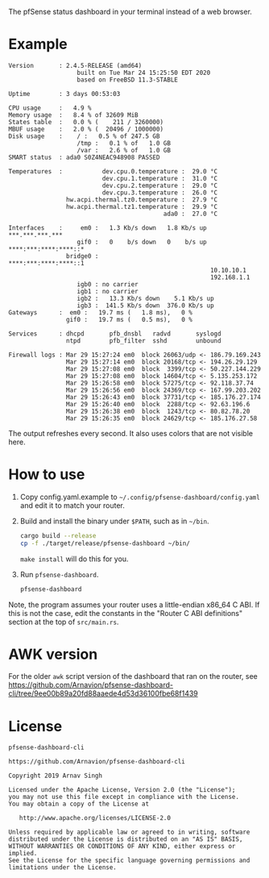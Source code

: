 The pfSense status dashboard in your terminal instead of a web browser.


# Example

```
Version       : 2.4.5-RELEASE (amd64)
                   built on Tue Mar 24 15:25:50 EDT 2020
                   based on FreeBSD 11.3-STABLE

Uptime        : 3 days 00:53:03

CPU usage     :   4.9 %
Memory usage  :   8.4 % of 32609 MiB
States table  :   0.0 % (    211 / 3260000)
MBUF usage    :   2.0 % (  20496 / 1000000)
Disk usage    :    / :   0.5 % of 247.5 GB
                   /tmp :   0.1 % of   1.0 GB
                   /var :   2.6 % of   1.0 GB
SMART status  : ada0 S0Z4NEAC948908 PASSED

Temperatures  :           dev.cpu.0.temperature :  29.0 °C
                          dev.cpu.1.temperature :  31.0 °C
                          dev.cpu.2.temperature :  29.0 °C
                          dev.cpu.3.temperature :  26.0 °C
                hw.acpi.thermal.tz0.temperature :  27.9 °C
                hw.acpi.thermal.tz1.temperature :  29.9 °C
                                           ada0 :  27.0 °C

Interfaces    :     em0 :   1.3 Kb/s down   1.8 Kb/s up ***.***.***.***
                   gif0 :   0    b/s down   0    b/s up ****:***:****:****::*
                bridge0 :                               ****:***:****:****::1
                                                        10.10.10.1
                                                        192.168.1.1
                   igb0 : no carrier
                   igb1 : no carrier
                   igb2 :   13.3 Kb/s down    5.1 Kb/s up
                   igb3 :  141.5 Kb/s down  376.0 Kb/s up
Gateways      :  em0 :   19.7 ms (   1.8 ms),   0 %
                gif0 :   19.7 ms (   0.5 ms),   0 %

Services      : dhcpd       pfb_dnsbl   radvd       syslogd
                ntpd        pfb_filter  sshd        unbound

Firewall logs : Mar 29 15:27:24 em0  block 26063/udp <- 186.79.169.243
                Mar 29 15:27:14 em0  block 20168/tcp <- 194.26.29.129
                Mar 29 15:27:08 em0  block  3399/tcp <- 50.227.144.229
                Mar 29 15:27:08 em0  block 14604/tcp <- 5.135.253.172
                Mar 29 15:26:58 em0  block 57275/tcp <- 92.118.37.74
                Mar 29 15:26:56 em0  block 24369/tcp <- 167.99.203.202
                Mar 29 15:26:43 em0  block 37731/tcp <- 185.176.27.174
                Mar 29 15:26:40 em0  block  2288/tcp <- 92.63.196.6
                Mar 29 15:26:38 em0  block  1243/tcp <- 80.82.78.20
                Mar 29 15:26:35 em0  block 24629/tcp <- 185.176.27.58
```

The output refreshes every second. It also uses colors that are not visible here.


# How to use

1. Copy config.yaml.example to `~/.config/pfsense-dashboard/config.yaml` and edit it to match your router.

1. Build and install the binary under `$PATH`, such as in `~/bin`.

   ```sh
   cargo build --release
   cp -f ./target/release/pfsense-dashboard ~/bin/
   ```

   `make install` will do this for you.

1. Run `pfsense-dashboard`.

   ```sh
   pfsense-dashboard
   ```

Note, the program assumes your router uses a little-endian x86_64 C ABI. If this is not the case, edit the constants in the "Router C ABI definitions" section at the top of `src/main.rs`.


# AWK version

For the older `awk` script version of the dashboard that ran on the router, see <https://github.com/Arnavion/pfsense-dashboard-cli/tree/9ee00b89a20fd88aaede4d53d36100fbe68f1439>


# License

```
pfsense-dashboard-cli

https://github.com/Arnavion/pfsense-dashboard-cli

Copyright 2019 Arnav Singh

Licensed under the Apache License, Version 2.0 (the "License");
you may not use this file except in compliance with the License.
You may obtain a copy of the License at

   http://www.apache.org/licenses/LICENSE-2.0

Unless required by applicable law or agreed to in writing, software
distributed under the License is distributed on an "AS IS" BASIS,
WITHOUT WARRANTIES OR CONDITIONS OF ANY KIND, either express or implied.
See the License for the specific language governing permissions and
limitations under the License.
```
